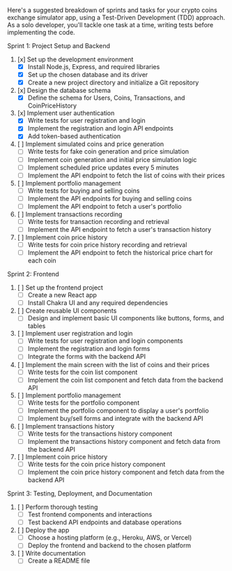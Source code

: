 Here's a suggested breakdown of sprints and tasks for your crypto coins exchange simulator app, using a Test-Driven Development (TDD) approach. As a solo developer, you'll tackle one task at a time, writing tests before implementing the code. 

Sprint 1: Project Setup and Backend

1. [x] Set up the development environment
   - [x] Install Node.js, Express, and required libraries
   - [x] Set up the chosen database and its driver
   - [x] Create a new project directory and initialize a Git repository

2. [x] Design the database schema
   - [x] Define the schema for Users, Coins, Transactions, and CoinPriceHistory

3. [x] Implement user authentication
   - [x] Write tests for user registration and login
   - [x] Implement the registration and login API endpoints
   - [x] Add token-based authentication

4. [ ] Implement simulated coins and price generation
   - [ ] Write tests for fake coin generation and price simulation
   - [ ] Implement coin generation and initial price simulation logic
   - [ ] Implement scheduled price updates every 5 minutes
   - [ ] Implement the API endpoint to fetch the list of coins with their prices

5. [ ] Implement portfolio management
   - [ ] Write tests for buying and selling coins
   - [ ] Implement the API endpoints for buying and selling coins
   - [ ] Implement the API endpoint to fetch a user's portfolio

6. [ ] Implement transactions recording
   - [ ] Write tests for transaction recording and retrieval
   - [ ] Implement the API endpoint to fetch a user's transaction history

7. [ ] Implement coin price history
   - [ ] Write tests for coin price history recording and retrieval
   - [ ] Implement the API endpoint to fetch the historical price chart for each coin

Sprint 2: Frontend

1. [ ] Set up the frontend project
   - [ ] Create a new React app
   - [ ] Install Chakra UI and any required dependencies

2. [ ] Create reusable UI components
   - [ ] Design and implement basic UI components like buttons, forms, and tables

3. [ ] Implement user registration and login
   - [ ] Write tests for user registration and login components
   - [ ] Implement the registration and login forms
   - [ ] Integrate the forms with the backend API

4. [ ] Implement the main screen with the list of coins and their prices
   - [ ] Write tests for the coin list component
   - [ ] Implement the coin list component and fetch data from the backend API

5. [ ] Implement portfolio management
   - [ ] Write tests for the portfolio component
   - [ ] Implement the portfolio component to display a user's portfolio
   - [ ] Implement buy/sell forms and integrate with the backend API

6. [ ] Implement transactions history
   - [ ] Write tests for the transactions history component
   - [ ] Implement the transactions history component and fetch data from the backend API

7. [ ] Implement coin price history
   - [ ] Write tests for the coin price history component
   - [ ] Implement the coin price history component and fetch data from the backend API

Sprint 3: Testing, Deployment, and Documentation

1. [ ] Perform thorough testing
   - [ ] Test frontend components and interactions
   - [ ] Test backend API endpoints and database operations

2. [ ] Deploy the app
   - [ ] Choose a hosting platform (e.g., Heroku, AWS, or Vercel)
   - [ ] Deploy the frontend and backend to the chosen platform

3. [ ] Write documentation
   - [ ] Create a README file